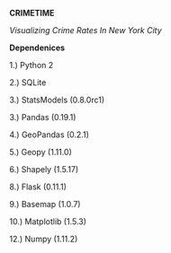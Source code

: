 **CRIMETIME**

*Visualizing Crime Rates In New York City*



**Dependenices**

1.) Python 2

2.) SQLite

3.) StatsModels (0.8.0rc1)

3.) Pandas (0.19.1)

4.) GeoPandas (0.2.1)

5.) Geopy (1.11.0)

6.) Shapely (1.5.17)

8.) Flask (0.11.1)

9.) Basemap (1.0.7)

10.) Matplotlib (1.5.3)

12.) Numpy (1.11.2)
